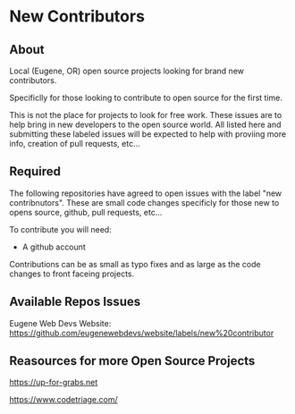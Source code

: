 # New Contributors

## About

Local (Eugene, OR) open source projects looking for brand new contributors. 

Specificlly for those looking to contribute to open source for the first time.

This is not the place for projects to look for free work. These issues are to help bring in new developers to the open source world. All listed here and submitting these labeled issues will be expected to help with proviing more info, creation of pull requests, etc...

## Required

The following repositories have agreed to open issues with the label "new contribnutors". These are small code changes specificly for those new to opens source, github, pull requests, etc...

To contribute you will need:

* A github account

Contributions can be as small as typo fixes and as large as the code changes to front faceing projects.


## Available Repos Issues

Eugene Web Devs Website: https://github.com/eugenewebdevs/website/labels/new%20contributor


## Reasources for more Open Source Projects

https://up-for-grabs.net

https://www.codetriage.com/
